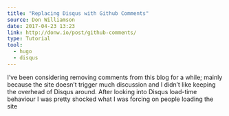 ```yaml
---
title: "Replacing Disqus with Github Comments"
source: Don Williamson
date: 2017-04-23 13:23
link: http://donw.io/post/github-comments/
type: Tutorial
tool:
  - hugo
  - disqus
---
```

I’ve been considering removing comments from this blog for a while; mainly because the site doesn’t trigger much discussion and I didn’t like keeping the overhead of Disqus around. After looking into Disqus load-time behaviour I was pretty shocked what I was forcing on people loading the site 






